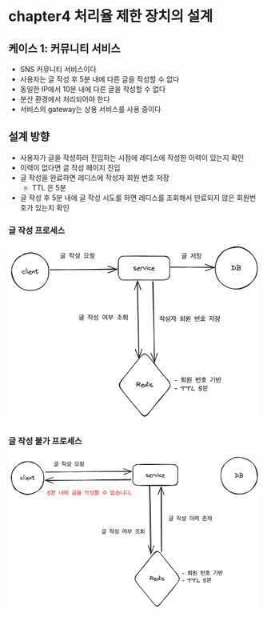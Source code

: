 # chapter4 처리율 제한 장치의 설계

## 케이스 1: 커뮤니티 서비스

- SNS 커뮤니티 서비스이다
- 사용자는 글 작성 후 5분 내에 다른 글을 작성할 수 없다
- 동일한 IP에서 10분 내에 다른 글을 작성할 수 없다
- 분산 환경에서 처리되어야 한다
- 서비스의 gateway는 상용 서비스를 사용 중이다

## 설계 방향

- 사용자가 글을 작성하러 진입하는 시점에 레디스에 작성한 이력이 있는지 확인
- 이력이 없다면 글 작성 페이지 진입
- 글 작성을 완료하면 레디스에 작성자 회원 번호 저장
  - TTL 은 5분
- 글 작성 후 5분 내에 글 작성 시도를 하면 레디스를 조회해서 만료되지 않은 회원번호가 있는지 확인

### 글 작성 프로세스

![](/week1/sangwon/images/pic1.png)

### 글 작성 불가 프로세스

![](/week1/sangwon/images/pic2.png)

